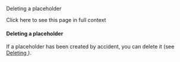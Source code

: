 Deleting a placeholder

Click here to see this page in full context

####  Deleting a placeholder

If a placeholder has been created by accident, you can delete it (see [
Deleting ](Deleting.htm#h) ).

